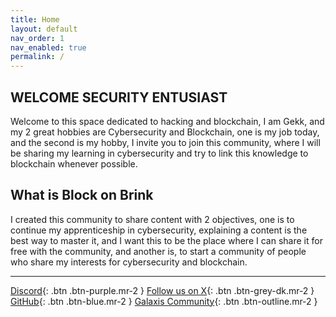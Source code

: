```yaml
---
title: Home
layout: default
nav_order: 1
nav_enabled: true
permalink: /
---
```


<script> const toggleDarkMode = document.querySelector('.js-toggle-dark-mode'); jtd.addEvent(toggleDarkMode, 'click', function(){ if (jtd.getTheme() === 'dark') { jtd.setTheme('light'); toggleDarkMode.textContent = 'Dark theme'; } else { jtd.setTheme('dark'); toggleDarkMode.textContent = 'Light theme'; } }); </script>

## WELCOME SECURITY ENTUSIAST

Welcome to this space dedicated to hacking and blockchain, I am Gekk, and my 2 great hobbies are Cybersecurity and Blockchain, one is my job today, and the second is my hobby, I invite you to join this community, where I will be sharing my learning in cybersecurity and try to link this knowledge to blockchain whenever possible.


## What is Block on Brink 

I created this community to share content with 2 objectives, one is to continue my apprenticeship in cybersecurity, explaining a content is the best way to master it, and I want this to be the place where I can share it for free with the community, and another is, to start a community of people who share my interests for cybersecurity and blockchain.


----


[Discord](https://discord.gg/3HDH5B9uqD){: .btn .btn-purple.mr-2 }
[Follow us on X](https://x.com/blockonbrink){: .btn .btn-grey-dk.mr-2 }
[GitHub](https://wanderjosea.github.io/BOB/){: .btn .btn-blue.mr-2 }
[Galaxis Community](https://wanderjosea.github.io/BOB/){: .btn .btn-outline.mr-2 }


